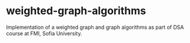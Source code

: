 # weighted-graph-algorithms
Implementation of a weighted graph and graph algorithms as part of DSA course at FMI, Sofia University.
